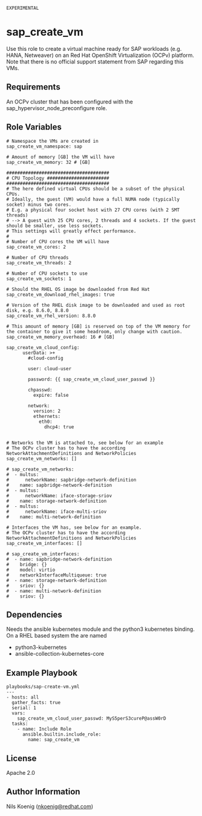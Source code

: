 `EXPERIMENTAL`

# sap_create_vm

Use this role to create a virtual machine ready for SAP workloads (e.g. HANA, Netweaver) on an Red Hat OpenShift Virtualization (OCPv) platform. Note that there is no official support statement from SAP regarding this VMs.

## Requirements

An OCPv cluster that has been configured with the sap_hypervisor_node_preconfigure role.

## Role Variables
```
# Namespace the VMs are created in
sap_create_vm_namespace: sap

# Amount of memory [GB] the VM will have
sap_create_vm_memory: 32 # [GB]

######################################
# CPU Topology #######################
######################################
# The here defined virtual CPUs should be a subset of the physical CPUs.
# Ideally, the guest (VM) would have a full NUMA node (typically socket) minus two cores.
# E.g. a physical four socket host with 27 CPU cores (with 2 SMT threads)
# --> A guest with 25 CPU cores, 2 threads and 4 sockets. If the guest should be smaller, use less sockets.
# This settings will greatly effect performance.
#
# Number of CPU cores the VM will have
sap_create_vm_cores: 2

# Number of CPU threads
sap_create_vm_threads: 2

# Number of CPU sockets to use
sap_create_vm_sockets: 1

# Should the RHEL OS image be downloaded from Red Hat
sap_create_vm_download_rhel_images: true

# Version of the RHEL disk image to be downloaded and used as root disk, e.g. 8.6.0, 8.8.0
sap_create_vm_rhel_version: 8.8.0

# This amount of memory [GB] is reserved on top of the VM memory for the container to give it some headroom, only change with caution.
sap_create_vm_memory_overhead: 16 # [GB]

sap_create_vm_cloud_config:
      userData: >+
        #cloud-config

        user: cloud-user

        password: {{ sap_create_vm_cloud_user_passwd }}

        chpasswd:
          expire: false

        network:
          version: 2
          ethernets:
            eth0:
              dhcp4: true


# Networks the VM is attached to, see below for an example
# The OCPv cluster has to have the according NetworkAttachmentDefinitions and NetworkPolicies
sap_create_vm_networks: []

# sap_create_vm_networks:
#  - multus:
#      networkName: sapbridge-network-definition
#    name: sapbridge-network-definition
#  - multus:
#      networkName: iface-storage-sriov
#    name: storage-network-definition
#  - multus:
#      networkName: iface-multi-sriov
#    name: multi-network-definition

# Interfaces the VM has, see below for an example.
# The OCPv cluster has to have the according NetworkAttachmentDefinitions and NetworkPolicies
sap_create_vm_interfaces: []

# sap_create_vm_interfaces:
#  - name: sapbridge-network-definition
#    bridge: {}
#    model: virtio
#    networkInterfaceMultiqueue: true
#  - name: storage-network-definition
#    sriov: {}
#  - name: multi-network-definition
#    sriov: {}
```

## Dependencies

Needs the ansible kubernetes module and the python3 kubernetes binding. On a RHEL based system the are named
* python3-kubernetes
* ansible-collection-kubernetes-core

## Example Playbook
```
playbooks/sap-create-vm.yml
---
- hosts: all
  gather_facts: true
  serial: 1
  vars:
    sap_create_vm_cloud_user_passwd: MyS5perS3cureP@assW0rD
  tasks:
    - name: Include Role
      ansible.builtin.include_role:
        name: sap_create_vm
```

## License
Apache 2.0

## Author Information
Nils Koenig (nkoenig@redhat.com)
